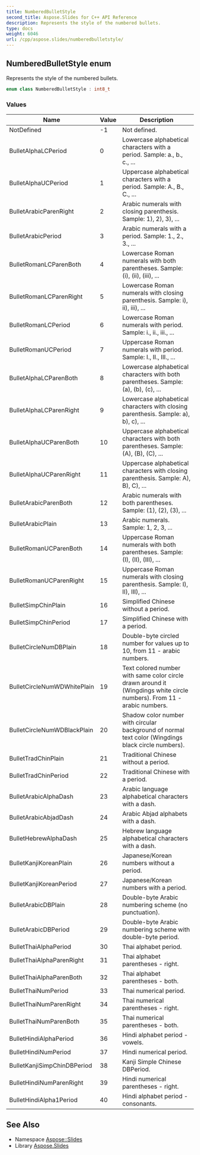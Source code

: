 ```yaml
---
title: NumberedBulletStyle
second_title: Aspose.Slides for C++ API Reference
description: Represents the style of the numbered bullets.
type: docs
weight: 6046
url: /cpp/aspose.slides/numberedbulletstyle/
---
```

## NumberedBulletStyle enum


Represents the style of the numbered bullets.

```cpp
enum class NumberedBulletStyle : int8_t
```

### Values

| Name | Value | Description |
| --- | --- | --- |
| NotDefined | -1 | Not defined. |
| BulletAlphaLCPeriod | 0 | Lowercase alphabetical characters with a period. Sample: a., b., c., ... |
| BulletAlphaUCPeriod | 1 | Uppercase alphabetical characters with a period. Sample: A., B., C., ... |
| BulletArabicParenRight | 2 | Arabic numerals with closing parenthesis. Sample: 1), 2), 3), ... |
| BulletArabicPeriod | 3 | Arabic numerals with a period. Sample: 1., 2., 3., ... |
| BulletRomanLCParenBoth | 4 | Lowercase Roman numerals with both parentheses. Sample: (i), (ii), (iii), ... |
| BulletRomanLCParenRight | 5 | Lowercase Roman numerals with closing parenthesis. Sample: i), ii), iii), ... |
| BulletRomanLCPeriod | 6 | Lowercase Roman numerals with period. Sample: i., ii., iii., ... |
| BulletRomanUCPeriod | 7 | Uppercase Roman numerals with period. Sample: I., II., III., ... |
| BulletAlphaLCParenBoth | 8 | Lowercase alphabetical characters with both parentheses. Sample: (a), (b), (c), ... |
| BulletAlphaLCParenRight | 9 | Lowercase alphabetical characters with closing parenthesis. Sample: a), b), c), ... |
| BulletAlphaUCParenBoth | 10 | Uppercase alphabetical characters with both parentheses. Sample: (A), (B), (C), ... |
| BulletAlphaUCParenRight | 11 | Uppercase alphabetical characters with closing parenthesis. Sample: A), B), C), ... |
| BulletArabicParenBoth | 12 | Arabic numerals with both parentheses. Sample: (1), (2), (3), ... |
| BulletArabicPlain | 13 | Arabic numerals. Sample: 1, 2, 3, ... |
| BulletRomanUCParenBoth | 14 | Uppercase Roman numerals with both parentheses. Sample: (I), (II), (III), ... |
| BulletRomanUCParenRight | 15 | Uppercase Roman numerals with closing parenthesis. Sample: I), II), III), ... |
| BulletSimpChinPlain | 16 | Simplified Chinese without a period. |
| BulletSimpChinPeriod | 17 | Simplified Chinese with a period. |
| BulletCircleNumDBPlain | 18 | Double-byte circled number for values up to 10, from 11 - arabic numbers. |
| BulletCircleNumWDWhitePlain | 19 | Text colored number with same color circle drawn around it (Wingdings white circle numbers). From 11 - arabic numbers. |
| BulletCircleNumWDBlackPlain | 20 | Shadow color number with circular background of normal text color (Wingdings black circle numbers). |
| BulletTradChinPlain | 21 | Traditional Chinese without a period. |
| BulletTradChinPeriod | 22 | Traditional Chinese with a period. |
| BulletArabicAlphaDash | 23 | Arabic language alphabetical characters with a dash. |
| BulletArabicAbjadDash | 24 | Arabic Abjad alphabets with a dash. |
| BulletHebrewAlphaDash | 25 | Hebrew language alphabetical characters with a dash. |
| BulletKanjiKoreanPlain | 26 | Japanese/Korean numbers without a period. |
| BulletKanjiKoreanPeriod | 27 | Japanese/Korean numbers with a period. |
| BulletArabicDBPlain | 28 | Double-byte Arabic numbering scheme (no punctuation). |
| BulletArabicDBPeriod | 29 | Double-byte Arabic numbering scheme with double-byte period. |
| BulletThaiAlphaPeriod | 30 | Thai alphabet period. |
| BulletThaiAlphaParenRight | 31 | Thai alphabet parentheses - right. |
| BulletThaiAlphaParenBoth | 32 | Thai alphabet parentheses - both. |
| BulletThaiNumPeriod | 33 | Thai numerical period. |
| BulletThaiNumParenRight | 34 | Thai numerical parentheses - right. |
| BulletThaiNumParenBoth | 35 | Thai numerical parentheses - both. |
| BulletHindiAlphaPeriod | 36 | Hindi alphabet period - vowels. |
| BulletHindiNumPeriod | 37 | Hindi numerical period. |
| BulletKanjiSimpChinDBPeriod | 38 | Kanji Simple Chinese DBPeriod. |
| BulletHindiNumParenRight | 39 | Hindi numerical parentheses - right. |
| BulletHindiAlpha1Period | 40 | Hindi alphabet period - consonants. |

## See Also

* Namespace [Aspose::Slides](../)
* Library [Aspose.Slides](../../)